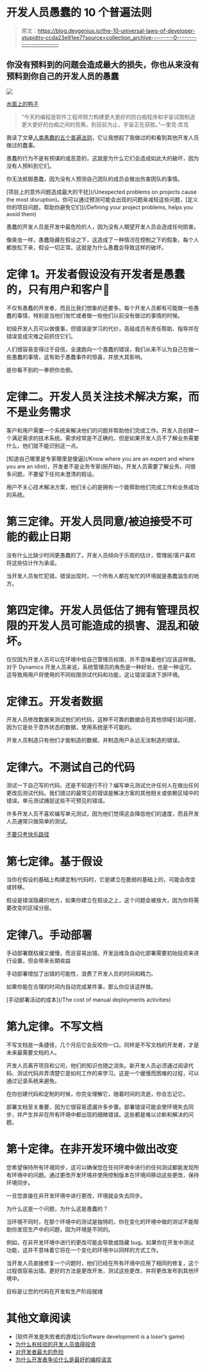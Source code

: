 # 开发人员愚蠢的 10 个普遍法则

> 原文：<https://blog.devgenius.io/the-10-universal-laws-of-developer-stupidity-ccda23e91ee7?source=collection_archive---------0----------------------->

## 你没有预料到的问题会造成最大的损失，你也从来没有预料到你自己的开发人员的愚蠢

![](img/c2b151c1151fdfd9cb8d1291615cec03.png)

[水面上的鸭子](https://www.pexels.com/photo/flock-of-mallard-ducks-on-water-3604976/)

> “今天的编程是软件工程师努力构建更大更好的防白痴程序和宇宙试图制造更大更好的白痴之间的竞赛。到目前为止，宇宙正在获胜。”―里克·库克

我读了文章[人类愚蠢的五个普遍法则](http://qz.com/967554/the-five-universal-laws-of-human-stupidity)，它让我想起了我做过的和看到其他开发人员做过的蠢事。

愚蠢的行为不是有预谋的或恶意的，这就是为什么它们会造成如此大的破坏，因为没有人预料到它们。

你无法抵御愚蠢，因为没有人预测自己团队的成员会做出伤害团队的事情。

[项目上的意外问题造成最大的干扰](/Unexpected problems on projects cause the most disruption)。你可以通过预测可能会出现的问题来减轻这些问题，[定义你的项目问题，帮助你避免它们](/Defining your project problems, helps you avoid them)

愚蠢的开发人员是开发中最危险的人，因为没有人期望开发人员会造成任何损害。

像臭虫一样，愚蠢隐藏在假设之下，这造成了一种情况在控制之下的假象，每个人都放松下来，假设一切正常。这就是为什么愚蠢会导致这样的破坏。

# **定律 1。开发者假设没有开发者是愚蠢的，只有用户和客户**🙂

不仅有愚蠢的开发者，而且比我们想象的还要多。每个开发人员都有可能做一些愚蠢的事情，特别是当他们匆忙或者做一些他们以前没有做过的事情的时候。

初级开发人员可以做傻事，但错误是学习的代价，高级成员有责任帮助、指导并在错误变成灾难之前抓住它们。

人们很容易变得过于自信，全速跑向一个愚蠢的错误，我们从来不认为自己在做一些愚蠢的事情，这有助于愚蠢事件的惊喜，并放大其影响。

是你看不到的一拳把你击倒。

# **定律二。开发人员关注技术解决方案，而不是业务需求**

客户和用户需要一个系统来解决他们的问题并帮助他们完成工作。开发人员创建一个满足需求的技术系统。需求经常是不正确的，但是如果开发人员不了解业务需要什么，他们就不能识别这一点。

[知道自己哪里是专家哪里是傻逼](/Know where you are an expert and where you are an idiot)，开发者不是业务专家(刚开始)。开发人员需要了解业务，问很多问题，不要留下任何未澄清的假设。

用户不关心技术解决方案，他们关心的是拥有一个能帮助他们完成工作和业务成功的系统。

# **第三定律。开发人员同意/被迫接受不可能的截止日期**

没有什么比缺少时间更愚蠢的了。开发人员倾向于乐观的估计，管理层/客户喜欢将这些估计作为承诺。

当开发人员匆忙犯错，错误出现时，一个所有人都在匆忙的环境就是愚蠢滋生的地方。

# **第四定律。开发人员低估了拥有管理员权限的开发人员可能造成的损害、混乱和破坏。**

仅仅因为开发人员可以在环境中给自己管理员权限，并不意味着他们应该这样做。对于 Dynamics 开发人员来说，系统管理员的角色是一种好处，也是一种诅咒。这导致用用户将使用的不同权限测试代码和功能，这让错误溜进下游环境。

# **定律五。开发者数据**

开发人员修改数据来测试他们的代码，这种不可靠的数据会在其他领域引起问题，因为它是处于意外状态的数据，使用系统是不可能的。

开发人员制造只有他们才能制造的数据，并制造用户永远无法制造的错误。

# **定律六。不测试自己的代码**

测试一下自己写的代码，还是不知道行不行？编写单元测试允许任何人在做出任何更改后测试代码。我们错过的最常见的错误是解决方案的其他相关或依赖区域中的错误。单元测试捕捉这些不可预见的错误。

许多开发人员不喜欢编写单元测试，因为他们觉得这会降低他们的速度，而且开发人员通常只做简单的测试。

[不要只考快乐路径](https://medium.com/dev-genius/dont-just-test-the-happy-path-e3fd565bad53)

# **第七定律。基于假设**

当你在假设的基础上构建定制/代码时，它是建立在脆弱的基础上的，可能会改变或转移。

假设是错误隐藏的地方，如果你建立在假设之上，这个问题会被放大，因为你将需要改变的区域分层。

# **定律八。手动部署**

手动部署既枯燥又缓慢，而且容易出错。开发运维及自动化部署需要初始投资来进行设置，但会带来长期收益

手动部署增加了出错的可能性，浪费了开发人员的时间和精力。

如果你能在合理的时间内自动完成某件事，那么你应该这样做。

[手动部署活动的成本](/The cost of manual deployments activities)

# **第九定律。不写文档**

不写文档是一条捷径，几个月后它会反咬你一口。同样是不写文档的开发者，才是未来最需要文档的人。

开发人员离开项目和公司，他们的知识也随之消失。新开发人员必须通过阅读代码、测试代码并弄清楚它是如何工作的来学习。这是一个缓慢而困难的过程，可以通过记录系统来避免。

在你创建代码和定制的时候，你完全理解它，随着时间的流逝，你会忘记它。

部署文档至关重要，因为它很容易遗漏许多步骤。部署错误可能会使环境失去同步，并产生并非在所有环境中都出现的细微错误。这些都是难以诊断和解决的问题。

# **第十定律。在非开发环境中做出改变**

您希望保持所有环境同步，这可以确保您在任何环境中进行的任何测试都能发现所有环境中的问题。通过更改开发环境并使用控制版本在环境间移动这些更改，保持环境同步。

一旦您直接在非开发环境中进行更改，环境就会失去同步。

为什么这是一个问题，为什么这是愚蠢的？

当环境不同时，在那个环境中的测试是独特的，你在变化的环境中做的测试不能帮助你发现生产中的问题，因为环境是不同的。

例如，在非开发环境中进行的更改可能会导致或隐藏 bug。如果你在开发中测试功能，这并不意味着它将在一个变化的环境中以同样的方式工作。

当开发人员直接修复一个问题时，他们已经在所有环境中应用了相同的修复，这个过程很容易出错。更好的方法是更改开发，测试这些更改，并将更改发布到其他环境中。

目标是让您的代码在开发和生产阶段就绪

# **其他文章阅读**

*   [软件开发是失败者的游戏](/Software development is a loser’s game)
*   [为什么有经验的开发人员值得投资](https://thehosk.medium.com/why-experienced-developers-are-worth-the-money-fffdfc2f0607)
*   [对开发者最大的危险](https://medium.com/dev-genius/the-greatest-danger-to-developers-82565fefb83d)
*   [为什么开发者争论什么是最好的编程语言](https://thehosk.medium.com/why-developers-argue-about-whats-the-best-programming-language-2a3044c9122f)